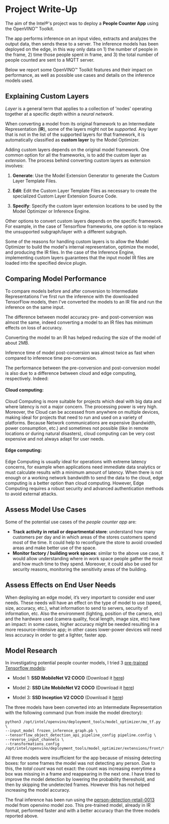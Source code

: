 # Project Write-Up
The aim of the Intel®'s project was to deploy a **People Counter App** using the OpenVINO™ Toolkit. 

The app performs inference on an input video, extracts and analyzes the output data, then sends these to a server. The inference models has been deployed on the edge, in this way only data on 1) the number of people in the frame, 2) time those people spent in frame, and 3) the total number of people counted are sent to a MQTT server.

Below we report some OpenVINO™ Toolkit features and their impact on performance, as well as possible use cases and details on the inference models used.

## Explaining Custom Layers
*Layer* is a general term that applies to a collection of 'nodes' operating together at a specific depth within a _neural network_.

When converting a model from its original framework to an Intermediate Representation (**IR**), some of the layers might not be _supported_. Any layer that is not in the list of the supported layers for that framework, it is automatically classified as **custom layer** by the Model Optimizer.

Adding custom layers depends on the original model framework. One common option for all the frameworks, is to add the custom layer as _extension_. The process behind converting custom layers as extension involves:

1. **Generate**: Use the Model Extension Generator to generate the Custom Layer Template Files.

2. **Edit**: Edit the Custom Layer Template Files as necessary to create the specialized Custom Layer Extension Source Code.

3. **Specify**: Specify the custom layer extension locations to be used by the Model Optimizer or Inference Engine.

Other options to convert custom layers depends on the specific framework. For example, in the case of Tensorflow frameworks, one option is to replace the unsupported subgraph/layer with a different subgraph. 

Some of the reasons for handling custom layers is to allow the Model Optimizer to build the model's internal representation, optimize the model, and producing the IR files. In the case of the Inference Engine, implementing custom layers guarantees that the input model IR files are loaded into the specified device plugin.

## Comparing Model Performance

To compare models before and after conversion to Intermediate Representations I've first run the inference with the downloaded TensorFlow models, then I've converted the models to an IR file and run the inference on the same input.  

The difference between model accuracy pre- and post-conversion was almost the same, indeed converting a model to an IR files has minimum effects on loss of accuracy.

Converting the model to an IR has helped reducing the size of the model of about 2MB.

Inference time of model post-conversion was almost twice as fast when compared to inference time pre-conversion.

The performance between the pre-conversion and post-conversion model is also due to a difference between cloud and edge computing, respectively. Indeed:
#### Cloud computing:
Cloud Computing is more suitable for projects which deal with big data and where latency is not a major concern. The processing power is very high. Moreover, the Cloud can be accessed from anywhere on multiple devices, making ideal for projects that need to run and used on a variety of platforms. Because Network communications are expensive (bandwidth, power consumption, etc.) and sometimes not possible (like in remote locations or during natural disasters), cloud computing can be very cost expensive and not always adapt for user needs.

#### Edge computing:
Edge Computing is usually ideal for operations with extreme latency concerns, for example when applications need immediate data snalytics or must calculate results with a minimum amount of latency. When there is not enough or a working network bandwidth to send the data to the cloud, edge computing is a better option than cloud computing. However, Edge Computing requires a robust security and advanced authentication methods to avoid external attacks.

## Assess Model Use Cases

Some of the potential use cases of the _people counter app_ are:

- **Track activity in retail or departmental store**: understand how many customers per day and in which areas of the stores customers spend most of the time. It could help to reconfigure the store to avoid crowded areas and make better use of the space.
- **Monitor factory / building work spaces**: similar to the above use case, it would allow understanding where in work space people gather the most and how much time to they spend. Moreover, it could also be used for security reasons, monitoring the sensitivity areas of the building. 


## Assess Effects on End User Needs
When deploying an edge model, it’s very important to consider end user needs. These needs will have an effect on the type of model to use (speed, size, accuracy, etc.), what information to send to servers, security of information, etc. Also the environment (lighting, position of the camera, etc) and the hardware used (camera quality, focal length, image size, etc) have an impact: in some cases, higher accuracy might be needed resulting in a more resource-intensive app; in other cases lower-power devices will need less accuracy in order to get a lighter, faster app. 
## Model Research

In investigating potential people counter models, I tried 3 [pre-trained Tensorflow models](https://github.com/tensorflow/models/blob/master/research/object_detection/g3doc/detection_model_zoo.md):

- Model 1: **SSD MobileNet V2 COCO** (Download it [here](http://download.tensorflow.org/models/object_detection/ssd_mobilenet_v2_coco_2018_03_29.tar.gz))
  
- Model 2: **SSD Lite MobileNet V2 COCO** (Download it [here](http://download.tensorflow.org/models/object_detection/ssdlite_mobilenet_v2_coco_2018_05_09.tar.gz))

- Model 3: **SSD Inception V2 COCO** (Download it [here](http://download.tensorflow.org/models/object_detection/ssd_inception_v2_coco_2018_01_28.tar.gz))

The three models have been converted into an Intermediate Representation with the following command (run from inside the model directory):

    python3 /opt/intel/openvino/deployment_tools/model_optimizer/mo_tf.py \
    --input_model frozen_inference_graph.pb \
    --tensorflow_object_detection_api_pipeline_config pipeline.config \
    --reverse_input_channels \
    --transformations_config /opt/intel/openvino/deployment_tools/model_optimizer/extensions/front/tf/ssd_v2_support.json


All three models were insufficient for the app because of missing detecting boxes: for some frames the model was not detecting any person. Due to this, the _total count_ was not exact: the count was increasing everytime a box was missing in a frame and reappearing in the next one. I have tried to improve the model detection by lowering the probability thereshold, and then by skipping the undetected frames. However this has not helped increasing the model accuracy.

The final inference has been run using the [person-detection-retail-0013](https://docs.openvinotoolkit.org/latest/_models_intel_person_detection_retail_0013_description_person_detection_retail_0013.html) model from openvino model zoo. This pre-trained model, already in IR format, performed faster and with a better accuracy than the three models reported above.
